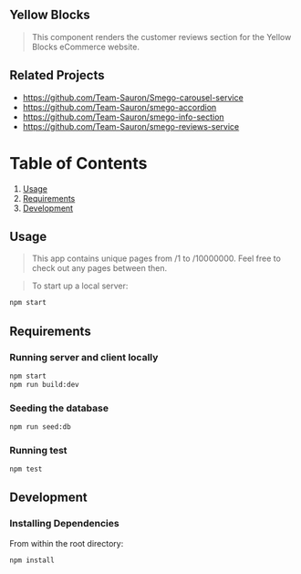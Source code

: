 ## Yellow Blocks

> This component renders the customer reviews section for the Yellow Blocks eCommerce website.

## Related Projects

  - https://github.com/Team-Sauron/Smego-carousel-service
  - https://github.com/Team-Sauron/smego-accordion
  - https://github.com/Team-Sauron/smego-info-section
  - https://github.com/Team-Sauron/smego-reviews-service

# Table of Contents

1. [Usage](#Usage)
1. [Requirements](#requirements)
1. [Development](#development)

## Usage

> This app contains unique pages from /1 to /10000000. Feel free to check out any pages between then.  

> To start up a local server:

```sh
npm start
```

## Requirements

### Running server and client locally

```sh
npm start
npm run build:dev
```

### Seeding the database

```sh
npm run seed:db
```

### Running test

```sh
npm test
```

## Development

### Installing Dependencies

From within the root directory:

```sh
npm install
```
